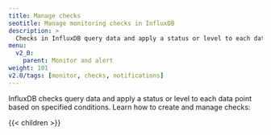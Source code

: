 ```yaml
---
title: Manage checks
seotitle: Manage monitoring checks in InfluxDB
description: >
  Checks in InfluxDB query data and apply a status or level to each data point based on specified conditions.
menu:
  v2_0:
    parent: Monitor and alert
weight: 101
v2.0/tags: [monitor, checks, notifications]
---
```


InfluxDB checks query data and apply a status or level to each data point based on specified conditions.
Learn how to create and manage checks:

{{< children >}}
